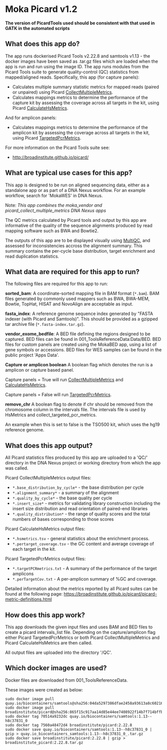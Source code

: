 # Moka Picard v1.2
 **The version of PicardTools used should be consistent with that used in GATK in the automated scripts**

## What does this app do?
The app runs dockerised Picard Tools v2.22.8 and samtools v1.13 - the docker images have been saved as .tar.gz files 
which are loaded when the app is run and run using the image ID. The app runs modules from the Picard Tools suite to 
generate quality-control (QC) statistics from mapped/aligned reads. Specifically, this app (for capture panels):
* Calculates multiple summary statistic metrics for mapped reads (paired or unpaired) using Picard 
[CollectMultipleMetrics](https://broadinstitute.github.io/picard/command-line-overview.html#CollectMultipleMetrics).
* Calculates mappings metrics to determine the performance of the capture kit by assessing the coverage across all 
targets in the kit, using Picard 
[CalculateHsMetrics](https://broadinstitute.github.io/picard/command-line-overview.html#CollectHsMetrics).

And for amplicon panels:
* Calculates mappings metrics to determine the performance of the amplicon kit by assessing the coverage across all 
targets in the kit, using Picard 
[TargetedPcrMetrics](https://broadinstitute.github.io/picard/command-line-overview.html#TargetedPcrMetrics).

For more information on the Picard Tools suite see: 
* http://broadinstitute.github.io/picard/

## What are typical use cases for this app?
This app is designed to be run on aligned sequencing data, either as a standalone app or as part of a DNA Nexus 
workflow. For an example workflow, search for 'MokaWES' in DNA Nexus. 

Note: *This app combines the moka_vendor and picard_collect_multiple_metrics DNA Nexus apps*

The QC metrics calculated by Picard tools and output by this app are informative of the quality of the sequence 
alignments produced by read mapping software such as BWA and Bowtie2.

The outputs of this app are to be displayed visually using [MultiQC](http://multiqc.info/), and assessed for 
inconsistencies accross the alignment summary. This summary contains the per-cycle base distribution, target enrichment 
and read duplication statistics.

## What data are required for this app to run?
The following files are required for this app to run:

**sorted_bam**:
A coordinate-sorted mapping file in BAM format (`*.bam`). BAM files generated by commonly used mappers such as BWA, 
BWA-MEM, Bowtie, TopHat, HISAT and NovoAlign are acceptable as input. 

**fasta_index**:
A reference genome sequence index generated by "FASTA indexer (with Picard and Samtools)". This should be provided as a 
gzipped tar archive file (`*.fasta-index.tar.gz`).

**vendor_exome_bedfile**:
A BED file defining the regions designed to be captured. BED files can be found in 001_ToolsReferenceData:Data/BED. BED 
files for custom panels are created using the MokaBED app, using a list of gene symbols or accessions. BED files for 
WES samples can be found in the public project 'Apps Data'.

**Capture or amplicon boolean**
A boolean flag which denotes the run is a amplicon or capture based panel. 

Capture panels = True will run 
[CollectMultipleMetrics](https://broadinstitute.github.io/picard/command-line-overview.html#CollectMultipleMetrics) and 
[CalculateHsMetrics](https://broadinstitute.github.io/picard/command-line-overview.html#CollectHsMetrics). 

Capture panels = False will run 
[TargetedPcrMetrics](https://broadinstitute.github.io/picard/command-line-overview.html#TargetedPcrMetrics).

**remove_chr**
A boolean flag to denote if chr should be removed from the chromosome column in the intervals file. The intervals file 
is used by HsMetrics and collect_targeted_pcr_metrics.

An example when this is set to false is the TSO500 kit, which uses the hg19 reference genome.

## What does this app output?
All Picard statistics files produced by this app are uploaded to a 'QC/' directory in the DNA Nexus project or working 
directory from which the app was called.

Picard CollectMultipleMetrics output files:
* `*.base_distribution_by_cycle*` - the base distribution per cycle
* `*.alignment_summary*` - a summary of the alignment
* `*.quality_by_cycle*` - the base quality per cycle
* `*.insert_size*` - metrics for validating library construction including the insert size distribution and read 
orientation of paired-end libraries
* `*.quality_distribution*` - the range of quality scores and the total numbers of bases corresponding to those scores

Picard CalculateHsMetrics output files:
* `*.hsmetrics.tsv` - general statistics about the enrichment process. 
* `*.pertarget_coverage.tsv` - the GC content and average coverage of each target in the kit.

Picard TargetedPcrMetrics output files:
* `*.targetPCRmetrics.txt` - A summary of the performance of the target amplicons
* `*.perTargetCov.txt` - A per-amplicon summary of %GC and coverage.


Detailed information about the metrics reported by all Picard suites can be found at the following page:
https://broadinstitute.github.io/picard/picard-metric-definitions.html

## How does this app work?
This app downloads the given input files and uses BAM and BED files to create a picard intervals_list file. 
Depending on the capture/amplicon flag either Picard TargetedPcrMetrics or both Picard CollectMultipleMetrics and 
Picard CalculateHsMetrics are then called. 

All output files are uploaded into the directory '/QC'.

## Which docker images are used?
Docker files are downloaded from 001_ToolsReferenceData.

These images were created as below:
```
sudo docker image pull quay.io/biocontainers/samtools@sha256:04da5297386dfae2458a93613a8c60216d158ee7cb9f96188dad71c1952f7f72 
sudo docker image pull broadinstitute/picard@sha256:865f15c917aa14d85e44ee7408922f14b7f714bffbe93e7c19c6afc456922fe4 
sudo docker tag 70514a9232dc quay.io/biocontainers/samtools:1.13--h8c37831_0
sudo docker tag 7560a48472d4 broadinstitute/picard:2.22.8
sudo docker save quay.io/biocontainers/samtools:1.13--h8c37831_0 | gzip > quay.io_biocontainers_samtools:1.13--h8c37831_0_.tar.gz
sudo docker save broadinstitute/picard:2.22.8 | gzip > broadinstitute_picard:2.22.8.tar.gz
```
